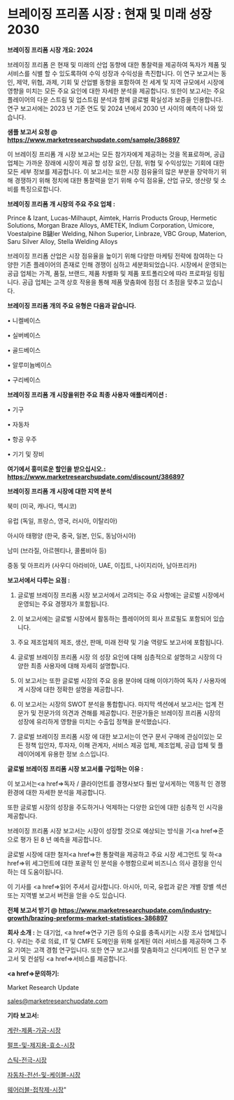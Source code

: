 # 브레이징 프리폼 시장 : 현재 및 미래 성장 2030

<strong>브레이징 프리폼 시장 개요: 2024</strong>

브레이징 프리폼 은 현재 및 미래의 산업 동향에 대한 통찰력을 제공하여 독자가 제품 및 서비스를 식별 할 수 있도록하여 수익 성장과 수익성을 촉진합니다. 이 연구 보고서는 동인, 제약, 위협, 과제, 기회 및 산업별 동향을 포함하여 전 세계 및 지역 규모에서 시장에 영향을 미치는 모든 주요 요인에 대한 자세한 분석을 제공합니다. 또한이 보고서는 주요 플레이어의 다운 스트림 및 업스트림 분석과 함께 글로벌 확실성과 보증을 인용합니다. 연구 보고서에는 2023 년 기준 연도 및 2024 년에서 2030 년 사이의 예측이 나와 있습니다.



<strong>샘플 보고서 요청 @ <a href=https://www.marketresearchupdate.com/sample/386897>https://www.marketresearchupdate.com/sample/386897</a></strong>

이 브레이징 프리폼 개 시장 보고서는 모든 참가자에게 제공하는 것을 목표로하며, 공급 업체는 가까운 장래에 시장이 제공 할 성장 요인, 단점, 위협 및 수익성있는 기회에 대한 모든 세부 정보를 제공합니다. 이 보고서는 또한 시장 점유율의 많은 부분을 장악하기 위해 경쟁하기 위해 정치에 대한 통찰력을 얻기 위해 수익 점유율, 산업 규모, 생산량 및 소비를 특징으로합니다.



<strong>브레이징 프리폼 개 시장의 주요 주요 업체 :</strong>

Prince & Izant, Lucas-Milhaupt, Aimtek, Harris Products Group, Hermetic Solutions, Morgan Braze Alloys, AMETEK, Indium Corporation, Umicore, Voestalpine B鐬ler Welding, Nihon Superior, Linbraze, VBC Group, Materion, Saru Silver Alloy, Stella Welding Alloys

브레이징 프리폼 산업은 시장 점유율을 높이기 위해 다양한 마케팅 전략에 참여하는 다양한 기존 플레이어의 존재로 인해 경쟁이 심하고 세분화되었습니다. 시장에서 운영되는 공급 업체는 가격, 품질, 브랜드, 제품 차별화 및 제품 포트폴리오에 따라 프로파일 링됩니다. 공급 업체는 고객 상호 작용을 통해 제품 맞춤화에 점점 더 초점을 맞추고 있습니다.



<strong>브레이징 프리폼 개의 주요 유형은 다음과 같습니다.</strong>

• 니켈베이스

• 실버베이스

• 골드베이스

• 알루미늄베이스

• 구리베이스



<strong>브레이징 프리폼 개 시장을위한 주요 최종 사용자 애플리케이션 :</strong>

• 기구

• 자동차

• 항공 우주

• 기기 및 장비



<strong>여기에서 흥미로운 할인을 받으십시오.: <a href=https://www.marketresearchupdate.com/discount/386897>https://www.marketresearchupdate.com/discount/386897</a></strong>



<strong>브레이징 프리폼 개 시장에 대한 지역 분석</strong>

북미 (미국, 캐나다, 멕시코)

유럽 (독일, 프랑스, 영국, 러시아, 이탈리아)

아시아 태평양 (한국, 중국, 일본, 인도, 동남아시아)

남미 (브라질, 아르헨티나, 콜롬비아 등)

중동 및 아프리카 (사우디 아라비아, UAE, 이집트, 나이지리아, 남아프리카)



<strong>보고서에서 다루는 요점 :</strong>

1. 글로벌 브레이징 프리폼 시장 보고서에서 고려되는 주요 사항에는 글로벌 시장에서 운영되는 주요 경쟁자가 포함됩니다.

2. 이 보고서에는 글로벌 시장에서 활동하는 플레이어의 회사 프로필도 포함되어 있습니다.

3. 주요 제조업체의 제조, 생산, 판매, 미래 전략 및 기술 역량도 보고서에 포함됩니다.

4. 글로벌 브레이징 프리폼 시장 의 성장 요인에 대해 심층적으로 설명하고 시장의 다양한 최종 사용자에 대해 자세히 설명합니다.

5. 이 보고서는 또한 글로벌 시장의 주요 응용 분야에 대해 이야기하여 독자 / 사용자에게 시장에 대한 정확한 설명을 제공합니다.

6. 이 보고서는 시장의 SWOT 분석을 통합합니다. 마지막 섹션에서 보고서는 업계 전문가 및 전문가의 의견과 견해를 제공합니다. 전문가들은 브레이징 프리폼 시장의 성장에 유리하게 영향을 미치는 수출입 정책을 분석했습니다.

7. 글로벌 브레이징 프리폼 시장 에 대한 보고서는이 연구 문서 구매에 관심이있는 모든 정책 입안자, 투자자, 이해 관계자, 서비스 제공 업체, 제조업체, 공급 업체 및 플레이어에게 유용한 정보 소스입니다.



<strong>글로벌 브레이징 프리폼 시장 보고서를 구입하는 이유 :</strong>

이 보고서는<a href=>독자 / 클</a>라이언트를 경쟁사보다 훨씬 앞서게하는 역동적 인 경쟁 환경에 대한 자세한 분석을 제공합니다.

또한 글로벌 시장의 성장을 주도하거나 억제하는 다양한 요인에 대한 심층적 인 시각을 제공합니다.

브레이징 프리폼 시장 보고서는 시장이 성장할 것으로 예상되는 방식을 기<a href=>준으로</a> 평가 된 8 년 예측을 제공합니다.

글로벌 시장에 대한 철저<a href=>한 통찰력</a>을 제공하고 주요 시장 세그먼트 및 하<a href=>위 세그</a>먼트에 대한 포괄적 인 분석을 수행함으로써 비즈니스 의사 결정을 인식하는 데 도움이됩니다.

이 기사를 <a href=>읽어 주</a>셔서 감사합니다. 아시아, 미국, 유럽과 같은 개별 장별 섹션 또는 지역별 보고서 버전을 얻을 수도 있습니다.



<strong>전체 보고서 받기 @ <a href=https://www.marketresearchupdate.com/industry-growth/brazing-preforms-market-statistices-386897>https://www.marketresearchupdate.com/industry-growth/brazing-preforms-market-statistices-386897</a></strong>



<strong>회사 소개 :</strong>
는 대기업, <a href=>연구 기</a>관 등의 수요를 충족시키는 시장 조사 업체입니다. 우리는 주로 의료, IT 및 CMFE 도메인을 위해 설계된 여러 서비스를 제공하며 그 주요 기여는 고객 경험 연구입니다. 또한 연구 보고서를 맞춤화하고 신디케이트 된 연구 보고서 및 컨설팅 <a href=>서비</a>스를 제공합니다.



<strong><a href=>문의하기:</a></strong>

Market Research Update

sales@marketresearchupdate.com



<strong>기타 보고서:</strong>

<a href=https://www.linkedin.com/pulse/계란-제품-가공-시장-진입-전략-및-위험-평가2029년-survey-spotlight-pro-24-analysis/>계란-제품-가공-시장</a>

<a href=https://www.linkedin.com/pulse/펄프-및-제지용-효소-시장-진입-전략-위험-평가2029년-survey-savvy-insights-360-analysis-dwkpf/>펄프-및-제지용-효소-시장</a>

<a href=https://www.linkedin.com/pulse/스틱-전극-시장-현재-및-미래-성장-2029-survey-spotlight-pro-24-analysis-c5tlf/>스틱-전극-시장</a>

<a href=https://www.linkedin.com/pulse/자동차-전선-및-케이블-시장-동향-성장-전망-isdailynews-gabjf/>자동차-전선-및-케이블-시장</a>

<a href=https://www.linkedin.com/pulse/웨어러블-접착제-시장-경쟁-분석-및-성장-잠재력-2029-trendsetters-talk-360-analysis-i3oof/>웨어러블-접착제-시장</a>"
